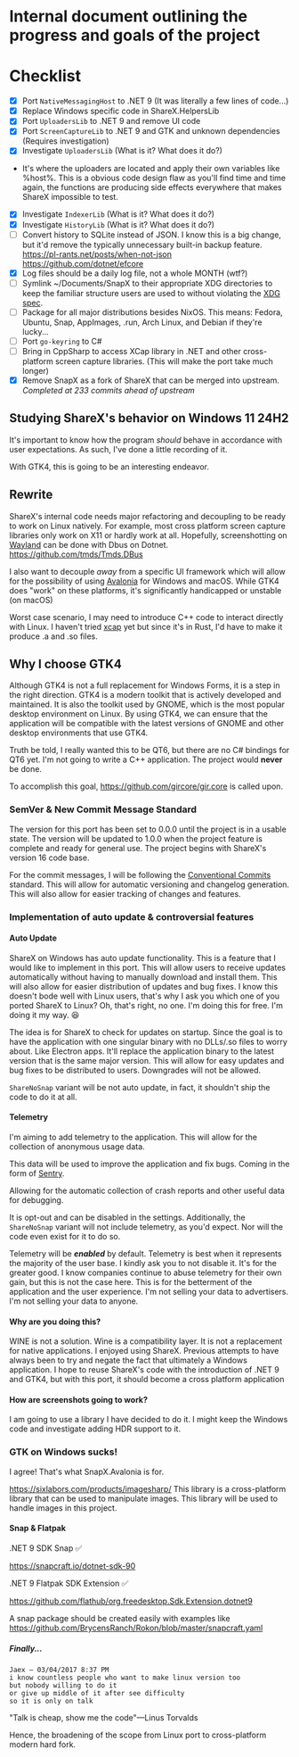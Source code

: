 # Internal document outlining the progress and goals of the project

# Checklist

- [x] Port `NativeMessagingHost` to .NET 9 (It was literally a few lines of code...)
- [x] Replace Windows specific code in ShareX.HelpersLib
- [x] Port `UploadersLib` to .NET 9 and remove UI code
- [x] Port `ScreenCaptureLib` to .NET 9 and GTK and unknown dependencies (Requires investigation)
- [x] Investigate `UploadersLib` (What is it? What does it do?)
- It's where the uploaders are located and apply their own variables like %host%. This is a obvious code design flaw as you'll find time and time again, the functions are producing side effects everywhere that makes ShareX impossible to test.
- [x] Investigate `IndexerLib` (What is it? What does it do?)
- [x] Investigate `HistoryLib` (What is it? What does it do?)
- [ ] Convert history to SQLite instead of JSON. I know this is a big change, but it'd remove the typically unnecessary built-in backup feature. <https://pl-rants.net/posts/when-not-json> <https://github.com/dotnet/efcore>
- [x] Log files should be a daily log file, not a whole MONTH (wtf?)
- [ ] Symlink ~/Documents/SnapX to their appropriate XDG directories to keep the familiar structure users are used to without violating the [XDG spec](https://specifications.freedesktop.org/basedir-spec/latest/).
- [ ] Package for all major distributions besides NixOS. This means: Fedora, Ubuntu, Snap, AppImages, .run, Arch Linux, and Debian if they're lucky...
- [ ] Port `go-keyring` to C#
- [ ] Bring in CppSharp to access XCap library in .NET and other cross-platform screen capture libraries. (This will make the port take much longer)
- [x] Remove SnapX as a fork of ShareX that can be merged into upstream. *Completed at 233 commits ahead of upstream*
## Studying ShareX's behavior on Windows 11 24H2

It's important to know how the program *should* behave in accordance with user expectations. As such, I've done a little recording of it.

With GTK4, this is going to be an interesting endeavor.


## Rewrite

ShareX's internal code needs major refactoring and decoupling to be ready to work on Linux natively. For example, most cross platform screen capture libraries only work on X11 or hardly work at all. Hopefully, screenshotting on [Wayland](https://wayland.freedesktop.org/) can be done with Dbus on Dotnet. https://github.com/tmds/Tmds.DBus

I also want to decouple *away* from a specific UI framework
which will allow for the possibility of using [Avalonia](https://github.com/AvaloniaUI/Avalonia) for Windows and macOS.
While GTK4 does "work" on these platforms, it's significantly handicapped or unstable (on macOS)

Worst case scenario, I may need to introduce C++ code to interact directly with Linux. I haven't tried [xcap](https://github.com/nashaofu/xcap) yet but since it's in Rust, I'd have to make it produce .a and .so files.

## Why I choose GTK4

Although GTK4 is not a full replacement for Windows Forms, it is a step in the right direction. GTK4 is a modern toolkit that is actively developed and maintained. It is also the toolkit used by GNOME, which is the most popular desktop environment on Linux. By using GTK4, we can ensure that the application will be compatible with the latest versions of GNOME and other desktop environments that use GTK4.

Truth be told, I really wanted this to be QT6, but there are no C# bindings for QT6 yet. I'm not going to write a C++ application. The project would **never** be done.

To accomplish this goal, <https://github.com/gircore/gir.core> is called upon.

### SemVer & New Commit Message Standard

The version for this port has been set to 0.0.0 until the project is in a usable state. The version will be updated to 1.0.0 when the project feature is complete and ready for general use. The project begins with ShareX's version 16 code base.

For the commit messages, I will be following the [Conventional Commits](https://www.conventionalcommits.org/en/v1.0.0/) standard. This will allow for automatic versioning and changelog generation. This will also allow for easier tracking of changes and features.

### Implementation of auto update & controversial features

#### Auto Update

ShareX on Windows has auto update functionality. This is a feature that I would like to implement in this port. This will allow users to receive updates automatically without having to manually download and install them. This will also allow for easier distribution of updates and bug fixes. I know this doesn't bode well with Linux users, that's why I ask you which one of you ported ShareX to Linux? Oh, that's right, no one. I'm doing this for free. I'm doing it my way. :laughing:

The idea is for ShareX to check for updates on startup. Since the goal is to have the application with one singular binary with no DLLs/.so files to worry about. Like Electron apps. It'll replace the application binary to the latest version that is the same major version. This will allow for easy updates and bug fixes to be distributed to users. Downgrades will not be allowed.

`ShareNoSnap` variant will be not auto update, in fact, it shouldn't ship the code to do it at all.

#### Telemetry

I'm aiming to add telemetry to the application.
This will allow for the collection of anonymous usage data.

This data will be used to improve the application and fix bugs.
Coming in the form of [Sentry](https://sentry.io/).

Allowing for the automatic collection of crash reports and other useful data for debugging.

It is opt-out and can be disabled in the settings. Additionally, the `ShareNoSnap` variant will not include telemetry, as you'd expect. Nor will the code even exist for it to do so.

Telemetry will be ***enabled*** by default. Telemetry is best when it represents the majority of the user base. I kindly ask you to not disable it. It's for the greater good. I know companies continue to abuse telemetry for their own gain, but this is not the case here. This is for the betterment of the application and the user experience. I'm not selling your data to advertisers. I'm not selling your data to anyone.

#### Why are you doing this?

WINE is not a solution. Wine is a compatibility layer. It is not a replacement for native applications. I enjoyed using ShareX. Previous attempts to have always been to try and negate the fact that ultimately a Windows application. I hope to reuse ShareX's code with the introduction of .NET 9 and GTK4, but with this port, it should become a cross platform application

#### How are screenshots going to work?

I am going to use a library I have decided to do it. I might keep the Windows code and investigate adding HDR support to it.

### GTK on Windows sucks!

I agree! That's what SnapX.Avalonia is for.





<https://sixlabors.com/products/imagesharp/> This library is a cross-platform library that can be used to manipulate images. This library will be used to handle images in this project.


#### Snap & Flatpak

.NET 9 SDK Snap ✅

https://snapcraft.io/dotnet-sdk-90

.NET 9 Flatpak SDK Extension ✅

https://github.com/flathub/org.freedesktop.Sdk.Extension.dotnet9



A snap package should be created easily with examples like https://github.com/BrycensRanch/Rokon/blob/master/snapcraft.yaml

##### Finally...

````
Jaex — 03/04/2017 8:37 PM
i know countless people who want to make linux version too
but nobody willing to do it
or give up middle of it after see difficulty
so it is only on talk
````

"Talk is cheap, show me the code"—Linus Torvalds

Hence, the broadening of the scope from Linux port to cross-platform modern hard fork.
